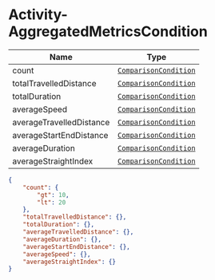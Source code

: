 
# Activity-AggregatedMetricsCondition

Name        |Type      
------------|----------
count | [`ComparisonCondition`](/api/reference/data-modelsata-models/common/comparison-condition.md) 
totalTravelledDistance |  [`ComparisonCondition`](/api/reference/data-modelsata-models/common/comparison-condition.md)
totalDuration |  [`ComparisonCondition`](/api/reference/data-modelsata-models/common/comparison-condition.md)
averageSpeed |  [`ComparisonCondition`](/api/reference/data-modelsata-models/common/comparison-condition.md)
averageTravelledDistance | [`ComparisonCondition`](/api/reference/data-modelsata-models/common/comparison-condition.md)
averageStartEndDistance |  [`ComparisonCondition`](/api/reference/data-modelsata-models/common/comparison-condition.md)
averageDuration |  [`ComparisonCondition`](/api/reference/data-modelsata-models/common/comparison-condition.md)
averageStraightIndex | [`ComparisonCondition`](/api/reference/data-modelsata-models/common/comparison-condition.md)

```json
{
    "count": {
        "gt": 10,
        "lt": 20
    },
    "totalTravelledDistance": {},
    "totalDuration": {},
    "averageTravelledDistance": {},
    "averageDuration": {},
    "averageStartEndDistance": {},
    "averageSpeed": {},
    "averageStraightIndex": {}
}
```
